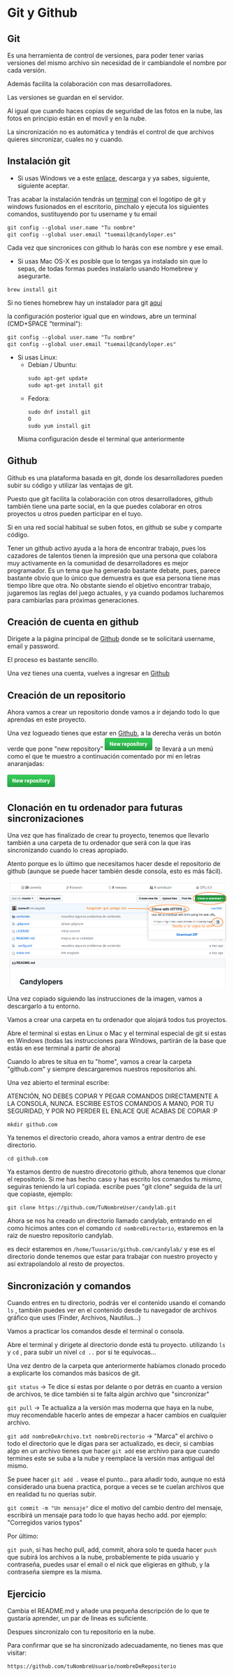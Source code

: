 # Git y Github

## Git 

Es una herramienta de control de versiones, para poder tener varias versiones del mismo archivo sin necesidad de ir cambiandole el nombre por cada versión.

Además facilita la colaboración con mas desarrolladores.

Las versiones se guardan en el servidor.

Al igual que cuando haces copias de seguridad de las fotos en la nube, las fotos en principio están en el movil y en la nube.

La sincronización no es automática y tendrás el control de que archivos quieres sincronizar, cuales no y cuando.

## Instalación git

- Si usas Windows ve a este [enlace](https://gitforwindows.org/), descarga y ya sabes, siguiente, siguiente aceptar.

Tras acabar la instalación tendrás un [terminal](./glosario.md#terminal) con el logotipo de git y windows fusionados en el escritorio, pinchalo y ejecuta los siguientes comandos, sustituyendo por tu username y tu email
```
git config --global user.name "Tu nombre"
git config --global user.email "tuemail@candyloper.es"

```
Cada vez que sincronices con github lo harás con ese nombre y ese email.

- Si usas Mac OS-X es posible que lo tengas ya instalado sin que lo sepas, de todas formas puedes instalarlo usando Homebrew y asegurarte.

```
brew install git
```

Si no tienes homebrew hay un instalador para git [aquí](https://sourceforge.net/projects/git-osx-installer/files/git-2.16.3-intel-universal-mavericks.dmg/download)

la configuración posterior igual que en windows, abre un terminal (CMD+SPACE "terminal"):

```
git config --global user.name "Tu nombre"
git config --global user.email "tuemail@candyloper.es"

```

- Si usas Linux:
    - Debian / Ubuntu:
      ```
      sudo apt-get update
      sudo apt-get install git
      ```
    - Fedora:
      ```
      sudo dnf install git
      O
      sudo yum install git
      ```
    Misma configuración desde el terminal que anteriormente

## Github

Github es una plataforma basada en git, donde los desarrolladores pueden subir su código y utilizar las ventajas de git.

Puesto que git facilita la colaboración con otros desarrolladores, github también tiene una parte social, en la que puedes colaborar en otros proyectos u otros pueden participar en el tuyo.

Si en una red social habitual se suben fotos, en github se sube y comparte código.

Tener un github activo ayuda a la hora de encontrar trabajo, pues los cazadores de talentos tienen la impresión que una persona que colabora muy activamente en la comunidad de desarrolladores es mejor programador.
Es un tema que ha generado bastante debate, pues, parece bastante obvio que lo único que demuestra es que esa persona tiene mas tiempo libre que otra.
No obstante siendo el objetivo encontrar trabajo, jugaremos las reglas del juego actuales, y ya cuando podamos lucharemos para cambiarlas para próximas generaciones.

## Creación de cuenta en github

Dirigete a la página principal de [Github](https://github.com/) donde se te solicitará username, email y password.

El proceso es bastante sencillo.

Una vez tienes una cuenta, vuelves a ingresar en [Github](https://github.com/login) 

## Creación de un repositorio

Ahora vamos a crear un repositorio donde vamos a ir dejando todo lo que aprendas en este proyecto.

Una vez logueado tienes que estar en [Github](https://github.com/), a la derecha verás un botón verde que pone "new repository" ![](./img/git/newrepository.png)
te llevará a un menú como el que te muestro a continuación comentado por mí en letras anaranjadas:


![](./img/git/newrepository.png)

## Clonación en tu ordenador para futuras sincronizaciones

Una vez que has finalizado de crear tu proyecto, tenemos que llevarlo también a una carpeta de tu ordenador que será con la que iras sincronizando cuando lo creas apropiado.

Atento porque es lo último que necesitamos hacer desde el repositorio de github (aunque se puede hacer también desde consola, esto es más fácil).

![](./img/git/clone.png)

Una vez copiado siguiendo las instrucciones de la imagen, vamos a descargarlo a tu entorno.

Vamos a crear una carpeta en tu ordenador que alojará todos tus proyectos.

Abre el terminal si estas en Linux o Mac y el terminal especial de git si estas en Windows (todas las instrucciones para Windows, partirán de la base que estás en ese terminal a partir de ahora)

Cuando lo abres te situa en tu "home", vamos a crear la carpeta "github.com" y siempre descargaremos nuestros repositorios ahí.

Una vez abierto el terminal escribe:

ATENCIÓN, NO DEBES COPIAR Y PEGAR COMANDOS DIRECTAMENTE A LA CONSOLA, NUNCA.
ESCRIBE ESTOS COMANDOS A MANO, POR TU SEGURIDAD, Y POR NO PERDER EL ENLACE QUE ACABAS DE COPIAR :P
```
mkdir github.com
```

Ya tenemos el directorio creado, ahora vamos a entrar dentro de ese directorio.

```
cd github.com
```

Ya estamos dentro de nuestro direcotorio github, ahora tenemos que clonar el repositorio. Si me has hecho caso y has escrito los comandos tu mismo, seguiras teniendo la url copiada. escribe pues "git clone" seguida de la url que copiaste, ejemplo:

```
git clone https://github.com/TuNombreUser/candylab.git
```

Ahora se nos ha creado un directorio llamado candylab, entrando en el como hicimos antes con el comando `cd nombreDirectorio`, estaremos en la raiz de nuestro repositorio candylab.

es decir estaremos en `/home/Tuusario/github.com/candylab/` y ese es el directorio donde tenemos que estar para trabajar con nuestro proyecto y así extrapolandolo al resto de proyectos.

## Sincronización y comandos

Cuando entres en tu directorio, podrás ver el contenido usando el comando `ls` , también puedes ver en el contenido desde tu navegador de archivos gráfico que uses (Finder, Archivos, Nautilus...)

Vamos a practicar los comandos desde el terminal o consola.

Abre el terminal y dirigete al directorio donde está tu proyecto. utilizando `ls` y `cd` , para subir un nivel `cd ..` por si te equivocas...

Una vez dentro de la carpeta que anteriormente habíamos clonado procedo a explicarte los comandos más basicos de git.

`git status` -> Te dice si estas por delante o por detrás en cuanto a version de archivos, te dice también si te falta algún archivo que "sincronizar"

`git pull` -> Te actualiza a la versión mas moderna que haya en la nube, muy recomendable hacerlo antes de empezar a hacer cambios en cualquier archivo.

`git add nombreDeArchivo.txt nombreDirectorio` -> "Marca" el archivo o todo el directorio que le digas para ser actualizado, es decir, si cambias algo en un archivo tienes que hacer `git add` ese archivo para que cuando termines este se suba a la nube y reemplace la versión mas antigual del mismo.

Se puee hacer `git add .` vease el punto... para añadir todo, aunque no está considerado una buena practica, porque a veces se te cuelan archivos que en realidad tu no querías subir.

`git commit -m "Un mensaje"` dice el motivo del cambio dentro del mensaje, escribirá un mensaje para todo lo que hayas hecho add. por ejemplo: "Corregidos varios typos"

Por último:

`git push`, si has hecho pull, add, commit, ahora solo te queda hacer `push` que subirá los archivos a la nube, probablemente te pida usuario y contraseña, puedes usar el email o el nick que eligieras en github, y la contraseña siempre es la misma.


## Ejercicio

Cambia el README.md y añade una pequeña descripción de lo que te gustaría aprender, un par de lineas es suficiente.

Despues sincronizalo con tu repositorio en la nube.

Para confirmar que se ha sincronizado adecuadamente, no tienes mas que visitar:

``` 
https://github.com/tuNombreUsuario/nombreDeRepositorio
```

